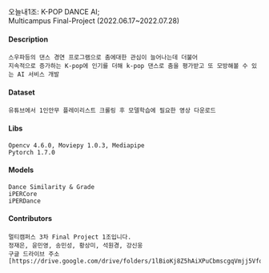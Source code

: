 오늘내1조: K-POP DANCE AI; \
Multicampus Final-Project (2022.06.17~2022.07.28)

#### Description
```
스우파등의 댄스 경연 프로그램으로 춤에대한 관심이 늘어나는데 더불어
지속적으로 증가하는 K-pop에 인기를 더해 k-pop 댄스로 춤을 평가받고 또 모방해볼 수 있는 AI 서비스 개발
```
#### Dataset
```
유튜브에서 1인안무 플레이리스트 크롤링 후 모델학습에 필요한 영상 다운로드
```
#### Libs
```
Opencv 4.6.0, Moviepy 1.0.3, Mediapipe
Pytorch 1.7.0
```
#### Models
```
Dance Similarity & Grade
iPERCore
iPERDance
```

#### Contributors
```
멀티캠퍼스 3차 Final Project 1조입니다.
정재은, 윤민영, 송민성, 황상미, 석원경, 강신웅
구글 드라이브 주소
[https://drive.google.com/drive/folders/1lBioKj8Z5hAiXPuCbmscgqVmjj5VfqV3]
```
